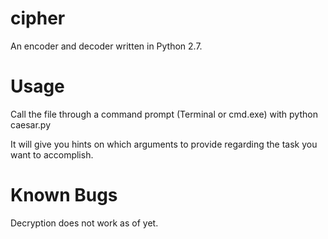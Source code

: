 cipher
======

An encoder and decoder written in Python 2.7.

Usage
======

Call the file through a command prompt (Terminal or cmd.exe) with
	python caesar.py

It will give you hints on which arguments to provide regarding the task you want to accomplish.

Known Bugs
======

Decryption does not work as of yet.